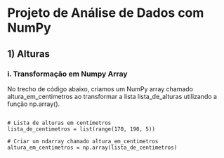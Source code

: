 # Projeto de Análise de Dados com NumPy

## 1) Alturas

### i. Transformação em Numpy Array

No trecho de código abaixo, criamos um NumPy array chamado altura_em_centimetros ao transformar a lista lista_de_alturas utilizando a função np.array().

```import numpy as np

# Lista de alturas em centímetros
lista_de_centimetros = list(range(170, 190, 5))

# Criar um ndarray chamado altura_em_centimetros
altura_em_centimetros = np.array(lista_de_centimetros)
